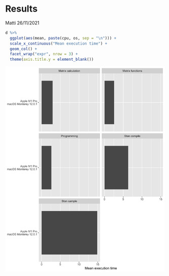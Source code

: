 Results
================
Matti
26/11/2021

``` r
d %>% 
  ggplot(aes(mean, paste(cpu, os, sep = "\n"))) +
  scale_x_continuous("Mean execution time") +
  geom_col() +
  facet_wrap("expr", nrow = 3) +
  theme(axis.title.y = element_blank())
```

<img src="index_files/figure-gfm/results-columns-1.png" width="672" />
